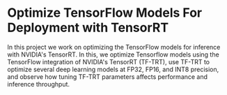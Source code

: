 # Optimize TensorFlow Models For Deployment with TensorRT

In this project we work on optimizing the TensorFlow models for inference with NVIDIA's TensorRT. In this, we optimize Tensorflow models using the TensorFlow integration of NVIDIA's TensorRT (TF-TRT), use TF-TRT to optimize several deep learning models at FP32, FP16, and INT8 precision, and observe how tuning TF-TRT parameters affects performance and inference throughput. 
